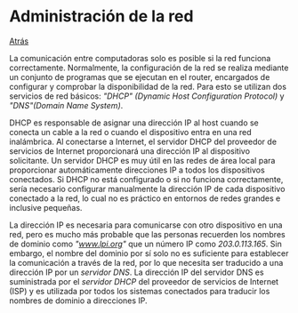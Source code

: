 # Administración de la red
<a href=../README.md>Atrás</a>

La comunicación entre computadoras solo es posible si la red funciona correctamente. Normalmente, la configuración de la red se realiza mediante un conjunto de programas que se ejecutan en el router, encargados de configurar y comprobar la disponibilidad de la red. Para esto se utilizan dos servicios de red básicos: *"DHCP" (Dynamic Host Configuration Protocol)* y *"DNS"(Domain Name System)*.

DHCP es responsable de asignar una dirección IP al host cuando se conecta un cable a la red o cuando el dispositivo entra en una red inalámbrica. Al conectarse a Internet, el servidor DHCP del proveedor de servicios de Internet proporcionará una dirección IP al dispositivo solicitante. Un servidor DHCP es muy útil en las redes de área local para proporcionar automáticamente direcciones IP a todos los dispositivos conectados. Si DHCP no está configurado o si no funciona correctamente, sería necesario configurar manualmente la dirección IP de cada dispositivo conectado a la red, lo cual no es práctico en entornos de redes grandes e inclusive pequeñas.

La dirección IP es necesaria para comunicarse con otro dispositivo en una red, pero es mucho más probable que las personas recuerden los nombres de dominio como *"www.lpi.org"* que un número IP como *203.0.113.165*. Sin embargo, el nombre del dominio por sí solo no es suficiente para establecer la comunicación a través de la red, por lo que necesita ser traducido a una dirección IP por un *servidor DNS*. La dirección IP del servidor DNS es suministrada por el *servidor DHCP* del proveedor de servicios de Internet (ISP) y es utilizada por todos los sistemas conectados para traducir los nombres de dominio a direcciones IP.